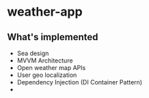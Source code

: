 # weather-app
## What's implemented
* Sea design
* MVVM Architecture
* Open weather map APIs
* User geo localization
* Dependency Injection (DI Container Pattern)
* 
